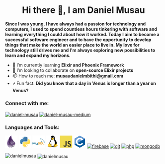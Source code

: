 <h1 align="center">Hi there 👋, I am Daniel Musau</h1>

**Since I was young, I have always had a passion for technology and computers, I used to spend countless hours tinkering with software and learning everything I could about how it worked. Today I aim to become a successful software engineer and to have the opportunity to develop things that make the world an easier place to live in. My love for technology still drives me and I'm always exploring new possibilities to learn and expand my horizons.**


- 🌱 I’m currently learning **Elixir and Phoenix Framework**
- 👯 I’m looking to collaborate on **open-source Elixir projects**
- 📫 How to reach me: **musaudanielmbithi@gmail.com**
- ⚡ Fun fact: **Did you know that a day in Venus is longer than a year on Venus?**

<h3 align="left">Connect with me:</h3>
<p align="left">
  <a href="https://www.linkedin.com/in/daniel-musau/"><img align="center" src="https://raw.githubusercontent.com/rahuldkjain/github-profile-readme-generator/master/src/images/icons/Social/linked-in-alt.svg" alt="daniel-musau" height="30" width="40" /></a>
  <a href="https://dannymusau.medium.com/"><img align="center" src="https://img.icons8.com/arcade/64/medium-logo.png" alt="daniel-musau-medium" height="30" width="40" /></a>
</p>


<h3 align="left">Languages and Tools:</h3>
<p align="left">
  <a href="https://elixir-lang.org"><img src="https://raw.githubusercontent.com/devicons/devicon/master/icons/elixir/elixir-original.svg" alt="elixir" width="40" height="40"/></a>
  <a href="https://www.python.org"><img src="https://raw.githubusercontent.com/devicons/devicon/master/icons/python/python-original.svg" alt="python" width="40" height="40"/></a>
  <a href="https://www.mysql.com/"><img src="https://raw.githubusercontent.com/devicons/devicon/master/icons/mysql/mysql-original-wordmark.svg" alt="mysql" width="40" height="40"/></a>
  <a href="https://www.linux.org/"><img src="https://raw.githubusercontent.com/devicons/devicon/master/icons/linux/linux-original.svg" alt="linux" width="40" height="40"/></a>
  <a href="https://developer.mozilla.org/en-US/docs/Web/JavaScript"><img src="https://raw.githubusercontent.com/devicons/devicon/master/icons/javascript/javascript-original.svg" alt="javascript" width="40" height="40"/></a>
  <a href="https://www.cprogramming.com/"><img src="https://raw.githubusercontent.com/devicons/devicon/master/icons/c/c-original.svg" alt="c" width="40" height="40"/></a>
  <a href="https://firebase.google.com/"><img src="https://www.vectorlogo.zone/logos/firebase/firebase-icon.svg" alt="firebase" width="40" height="40"/></a>
  <a href="https://git-scm.com/"><img src="https://www.vectorlogo.zone/logos/git-scm/git-scm-icon.svg" alt="git" width="40" height="40"/></a>
  <a href="https://www.php.net/"><img src="https://www.vectorlogo.zone/logos/php/php-horizontal.svg" alt="php" width="40" height="40"/></a>
  <a href="https://www.mongodb.com/"><img src="https://www.vectorlogo.zone/logos/mongodb/mongodb-ar21.svg" alt="mongodb" width="40" height="40"/></a>
</p>


<p><img align="left" src="https://github-readme-stats.vercel.app/api/top-langs?username=danielmusau&show_icons=true&locale=en&layout=compact" alt="danielmusau" /></p>

<p>&nbsp;<img align="center" src="https://github-readme-stats.vercel.app/api?username=danielmusau&show_icons=true&locale=en" alt="danielmusau" /></p>
